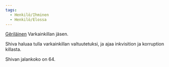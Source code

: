 ```yaml
---
tags:
  - Henkilö/Ihminen
  - Henkilö/Elossa
---
```

[Gêriläinen](Gêrin%20saarivaltio.md) Varkainkillan jäsen.

Shiva haluaa tulla varkainkillan valtuutetuksi, ja ajaa inkvisition ja korruption killasta.

Shivan jalankoko on 64.

